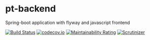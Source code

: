 # pt-backend
Spring-boot application with flyway and javascript frontend

[![Build Status](https://travis-ci.com/javadev/pt-backend.svg?branch=master)](https://travis-ci.com/javadev/pt-backend)
[![codecov.io](http://codecov.io/github/javadev/pt-backend/coverage.svg?branch=master)](http://codecov.io/github/javadev/pt-backend?branch=master)
[![Maintainability Rating](https://sonarcloud.io/api/project_badges/measure?project=javadev_pt-backend&metric=sqale_rating)](https://sonarcloud.io/summary/overall?id=javadev_pt-backend)
[![Scrutinizer](https://img.shields.io/scrutinizer/g/javadev/pt-backend.svg)](https://scrutinizer-ci.com/g/javadev/pt-backend/)
